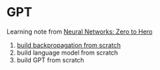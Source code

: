 # GPT

Learning note from [Neural Networks: Zero to Hero](https://www.youtube.com/playlist?list=PLAqhIrjkxbuWI23v9cThsA9GvCAUhRvKZ)
1. [build backpropagation from scratch](build_backpropagation_from_scratch.ipynb)
2. build language model from scratch
3. build GPT from scratch
